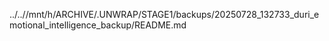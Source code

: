 ../..//mnt/h/ARCHIVE/.UNWRAP/STAGE1/backups/20250728_132733_duri_emotional_intelligence_backup/README.md